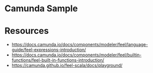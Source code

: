 # Camunda Sample



# Resources

- https://docs.camunda.io/docs/components/modeler/feel/language-guide/feel-expressions-introduction/
- https://docs.camunda.io/docs/components/modeler/feel/builtin-functions/feel-built-in-functions-introduction/
- https://camunda.github.io/feel-scala/docs/playground/